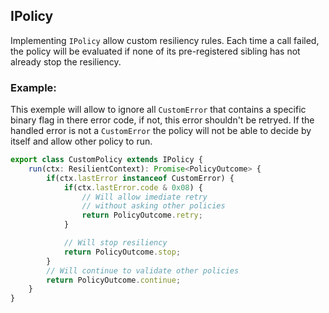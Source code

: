 ## IPolicy

Implementing `IPolicy` allow custom resiliency rules. Each time a call failed, the policy will be evaluated if none of its pre-registered sibling has not already stop the resiliency.

### Example:

This exemple will allow to ignore all `CustomError` that contains a specific binary flag in there error code, if not, this error shouldn't be retryed. If the handled error is not a `CustomError` the policy will not be able to decide by itself and allow other policy to run.

```typescript
export class CustomPolicy extends IPolicy {
    run(ctx: ResilientContext): Promise<PolicyOutcome> {
        if(ctx.lastError instanceof CustomError) {
            if(ctx.lastError.code & 0x08) {
                // Will allow imediate retry
                // without asking other policies
                return PolicyOutcome.retry;
            }

            // Will stop resiliency
            return PolicyOutcome.stop;
        }
        // Will continue to validate other policies
        return PolicyOutcome.continue;
    }
}
```
